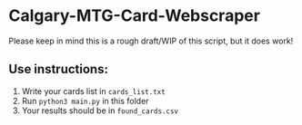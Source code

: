 # Calgary-MTG-Card-Webscraper

Please keep in mind this is a rough draft/WIP of this script, but it does work!

## Use instructions:

1. Write your cards list in `cards_list.txt`
1. Run `python3 main.py` in this folder
1. Your results should be in `found_cards.csv`
